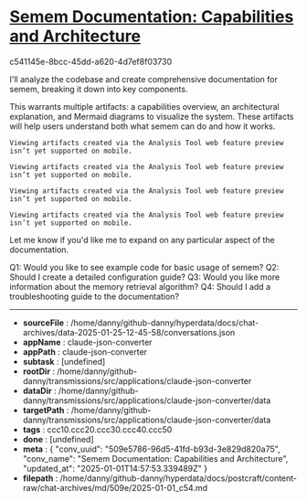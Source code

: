 # [Semem Documentation: Capabilities and Architecture](https://claude.ai/chat/509e5786-96d5-41fd-b93d-3e829d820a75)

c541145e-8bcc-45dd-a620-4d7ef8f03730

 I'll analyze the codebase and create comprehensive documentation for semem, breaking it down into key components.

<antThinking>This warrants multiple artifacts: a capabilities overview, an architectural explanation, and Mermaid diagrams to visualize the system. These artifacts will help users understand both what semem can do and how it works.</antThinking>
```
Viewing artifacts created via the Analysis Tool web feature preview isn’t yet supported on mobile.
```


```
Viewing artifacts created via the Analysis Tool web feature preview isn’t yet supported on mobile.
```


```
Viewing artifacts created via the Analysis Tool web feature preview isn’t yet supported on mobile.
```


```
Viewing artifacts created via the Analysis Tool web feature preview isn’t yet supported on mobile.
```



Let me know if you'd like me to expand on any particular aspect of the documentation.

Q1: Would you like to see example code for basic usage of semem?
Q2: Should I create a detailed configuration guide?
Q3: Would you like more information about the memory retrieval algorithm?
Q4: Should I add a troubleshooting guide to the documentation?

---

* **sourceFile** : /home/danny/github-danny/hyperdata/docs/chat-archives/data-2025-01-25-12-45-58/conversations.json
* **appName** : claude-json-converter
* **appPath** : claude-json-converter
* **subtask** : [undefined]
* **rootDir** : /home/danny/github-danny/transmissions/src/applications/claude-json-converter
* **dataDir** : /home/danny/github-danny/transmissions/src/applications/claude-json-converter/data
* **targetPath** : /home/danny/github-danny/transmissions/src/applications/claude-json-converter/data
* **tags** : ccc10.ccc20.ccc30.ccc40.ccc50
* **done** : [undefined]
* **meta** : {
  "conv_uuid": "509e5786-96d5-41fd-b93d-3e829d820a75",
  "conv_name": "Semem Documentation: Capabilities and Architecture",
  "updated_at": "2025-01-01T14:57:53.339489Z"
}
* **filepath** : /home/danny/github-danny/hyperdata/docs/postcraft/content-raw/chat-archives/md/509e/2025-01-01_c54.md